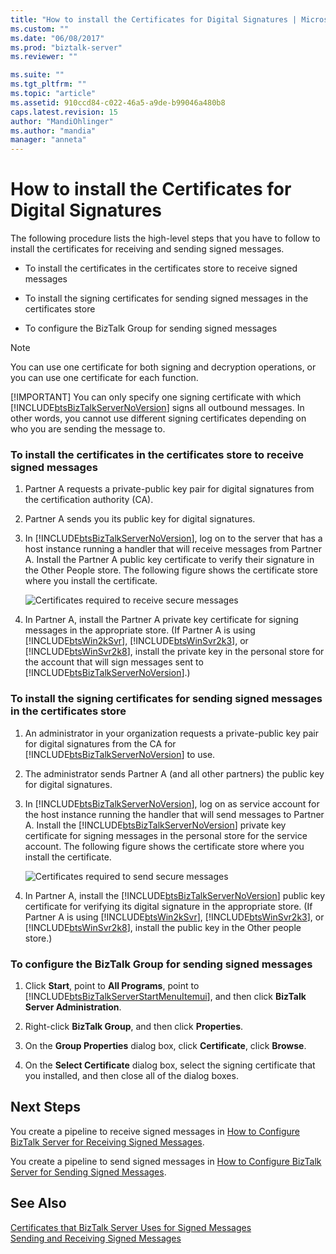 ```yaml
---
title: "How to install the Certificates for Digital Signatures | Microsoft Docs"
ms.custom: ""
ms.date: "06/08/2017"
ms.prod: "biztalk-server"
ms.reviewer: ""

ms.suite: ""
ms.tgt_pltfrm: ""
ms.topic: "article"
ms.assetid: 910ccd84-c022-46a5-a9de-b99046a480b8
caps.latest.revision: 15
author: "MandiOhlinger"
ms.author: "mandia"
manager: "anneta"
---
```

# How to install the Certificates for Digital Signatures
The following procedure lists the high-level steps that you have to follow to install the certificates for receiving and sending signed messages.  
  
-   To install the certificates in the certificates store to receive signed messages  
  
-   To install the signing certificates for sending signed messages in the certificates store  
  
-   To configure the BizTalk Group for sending signed messages  
  
> [!NOTE]
>  You can use one certificate for both signing and decryption operations, or you can use one certificate for each function.  
> 
> [!IMPORTANT]
>  You can only specify one signing certificate with which [!INCLUDE[btsBizTalkServerNoVersion](../includes/btsbiztalkservernoversion-md.md)] signs all outbound messages. In other words, you cannot use different signing certificates depending on who you are sending the message to.  
  
### To install the certificates in the certificates store to receive signed messages  
  
1. Partner A requests a private-public key pair for digital signatures from the certification authority (CA).  
  
2. Partner A sends you its public key for digital signatures.  
  
3. In [!INCLUDE[btsBizTalkServerNoVersion](../includes/btsbiztalkservernoversion-md.md)], log on to the server that has a host instance running a handler that will receive messages from Partner A. Install the Partner A public key certificate to verify their signature in the Other People store. The following figure shows the certificate store where you install the certificate.  
  
    ![Certificates required to receive secure messages](../core/media/bpi-sp-msgsec-certmgmt-certstores-receive.gif "BPI_SP_MSGSEC_CertMgmt_CertStores_Receive")  
  
4. In Partner A, install the Partner A private key certificate for signing messages in the appropriate store. (If Partner A is using [!INCLUDE[btsWin2kSvr](../includes/btswin2ksvr-md.md)], [!INCLUDE[btsWinSvr2k3](../includes/btswinsvr2k3-md.md)], or [!INCLUDE[btsWinSvr2k8](../includes/btswinsvr2k8-md.md)], install the private key in the personal store for the account that will sign messages sent to [!INCLUDE[btsBizTalkServerNoVersion](../includes/btsbiztalkservernoversion-md.md)].)  
  
### To install the signing certificates for sending signed messages in the certificates store  
  
1. An administrator in your organization requests a private-public key pair for digital signatures from the CA for [!INCLUDE[btsBizTalkServerNoVersion](../includes/btsbiztalkservernoversion-md.md)] to use.  
  
2. The administrator sends Partner A (and all other partners) the public key for digital signatures.  
  
3. In [!INCLUDE[btsBizTalkServerNoVersion](../includes/btsbiztalkservernoversion-md.md)], log on as service account for the host instance running the handler that will send messages to Partner A. Install the [!INCLUDE[btsBizTalkServerNoVersion](../includes/btsbiztalkservernoversion-md.md)] private key certificate for signing messages in the personal store for the service account. The following figure shows the certificate store where you install the certificate.  
  
    ![Certificates required to send secure messages](../core/media/bpi-sp-msgsec-certmgmt-certstores-send.gif "BPI_SP_MSGSEC_CertMgmt_CertStores_Send")  
  
4. In Partner A, install the [!INCLUDE[btsBizTalkServerNoVersion](../includes/btsbiztalkservernoversion-md.md)] public key certificate for verifying its digital signature in the appropriate store. (If Partner A is using [!INCLUDE[btsWin2kSvr](../includes/btswin2ksvr-md.md)], [!INCLUDE[btsWinSvr2k3](../includes/btswinsvr2k3-md.md)], or [!INCLUDE[btsWinSvr2k8](../includes/btswinsvr2k8-md.md)], install the public key in the Other people store.)  
  
### To configure the BizTalk Group for sending signed messages  
  
1. Click **Start**, point to **All Programs**, point to [!INCLUDE[btsBizTalkServerStartMenuItemui](../includes/btsbiztalkserverstartmenuitemui-md.md)], and then click **BizTalk Server Administration**.  
  
2. Right-click **BizTalk Group**, and then click **Properties**.  
  
3. On the **Group Properties** dialog box, click **Certificate**, click **Browse**.  
  
4. On the **Select Certificate** dialog box, select the signing certificate that you installed, and then close all of the dialog boxes.  
  
## Next Steps  
 You create a pipeline to receive signed messages in [How to Configure BizTalk Server for Receiving Signed Messages](../core/how-to-configure-biztalk-server-for-receiving-signed-messages.md).  
  
 You create a pipeline to send signed messages in [How to Configure BizTalk Server for Sending Signed Messages](../core/how-to-configure-biztalk-server-for-sending-signed-messages.md).  
  
## See Also  
 [Certificates that BizTalk Server Uses for Signed Messages](../core/certificates-that-biztalk-server-uses-for-signed-messages.md)   
 [Sending and Receiving Signed Messages](../core/sending-and-receiving-signed-messages.md)